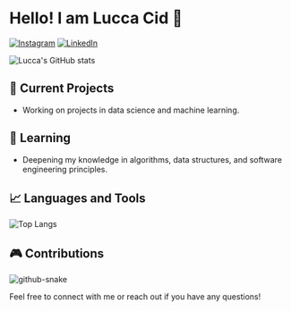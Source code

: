 # Hello! I am Lucca Cid 👋

[![Instagram](https://img.shields.io/badge/Instagram-E4405F?style=for-the-badge&logo=instagram&logoColor=white)](https://www.instagram.com/luccacidd/)
[![LinkedIn](https://img.shields.io/badge/LinkedIn-0077B5?style=for-the-badge&logo=linkedin&logoColor=white)](https://www.linkedin.com/in/luccacidd/)

![Lucca's GitHub stats](https://github-readme-stats.vercel.app/api?username=luccacid&show_icons=true&theme=transparent)


## 🔭 Current Projects
- Working on projects in data science and machine learning.

## 🌱 Learning
- Deepening my knowledge in algorithms, data structures, and software engineering principles.

## 📈 Languages and Tools
![Top Langs](https://github-readme-stats.vercel.app/api/top-langs/?username=luccacid&layout=compact)
## 🎮 Contributions 

<picture>
  <source media="(prefers-color-scheme: dark)" srcset="https://github.com/luccacid/luccacid/blob/output/github-contribution-grid-snake-dark.svg" />
  <source media="(prefers-color-scheme: light)" srcset="https://github.com/luccacid/luccacid/blob/output/github-contribution-grid-snake.svg" />
  <img alt="github-snake" src="github-snake.svg" />
</picture>

Feel free to connect with me or reach out if you have any questions!
